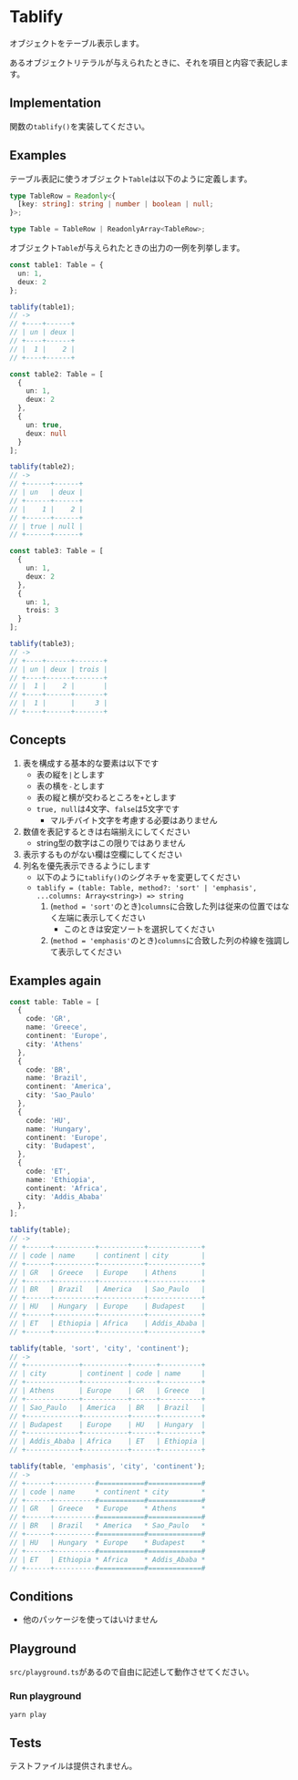 # Tablify

オブジェクトをテーブル表示します。

あるオブジェクトリテラルが与えられたときに、それを項目と内容で表記します。

## Implementation

関数の`tablify()`を実装してください。  

## Examples

テーブル表記に使うオブジェクト`Table`は以下のように定義します。

```typescript
type TableRow = Readonly<{
  [key: string]: string | number | boolean | null;
}>;

type Table = TableRow | ReadonlyArray<TableRow>;
```

オブジェクト`Table`が与えられたときの出力の一例を列挙します。

```typescript
const table1: Table = {
  un: 1,
  deux: 2
};

tablify(table1);
// ->
// +----+------+
// | un | deux |
// +----+------+
// |  1 |    2 |
// +----+------+

const table2: Table = [
  {
    un: 1,
    deux: 2
  },
  {
    un: true,
    deux: null
  }
];

tablify(table2);
// ->
// +------+------+
// | un   | deux |
// +------+------+
// |    1 |    2 |
// +------+------+
// | true | null |
// +------+------+

const table3: Table = [
  {
    un: 1,
    deux: 2
  },
  {
    un: 1,
    trois: 3
  }
];

tablify(table3);
// ->
// +----+------+-------+
// | un | deux | trois |
// +----+------+-------+
// |  1 |    2 |       |
// +----+------+-------+
// |  1 |      |     3 |
// +----+------+-------+
```

## Concepts

1. 表を構成する基本的な要素は以下です
    * 表の縦を`|`とします
    * 表の横を`-`とします
    * 表の縦と横が交わるところを`+`とします
    * `true, null`は4文字、`false`は5文字です
        *  マルチバイト文字を考慮する必要はありません
1. 数値を表記するときは右端揃えにしてください
    * string型の数字はこの限りではありません
1. 表示するものがない欄は空欄にしてください
1. 列名を優先表示できるようにします
    * 以下のように`tablify()`のシグネチャを変更してください
    * `tablify = (table: Table, method?: 'sort' | 'emphasis', ...columns: Array<string>) => string`
        1. (`method = 'sort'`のとき)`columns`に合致した列は従来の位置ではなく左端に表示してください
            * このときは安定ソートを選択してください
        1. (`method = 'emphasis'`のとき)`columns`に合致した列の枠線を強調して表示してください 

## Examples again

```typescript
const table: Table = [
  {
    code: 'GR',
    name: 'Greece',
    continent: 'Europe',
    city: 'Athens'
  },
  {
    code: 'BR',
    name: 'Brazil',
    continent: 'America',
    city: 'Sao_Paulo'
  },
  {
    code: 'HU',
    name: 'Hungary',
    continent: 'Europe',
    city: 'Budapest',
  },
  {
    code: 'ET',
    name: 'Ethiopia',
    continent: 'Africa',
    city: 'Addis_Ababa'
  },
];

tablify(table);
// ->
// +------+----------+-----------+-------------+
// | code | name     | continent | city        |
// +------+----------+-----------+-------------+
// | GR   | Greece   | Europe    | Athens      |
// +------+----------+-----------+-------------+
// | BR   | Brazil   | America   | Sao_Paulo   |
// +------+----------+-----------+-------------+
// | HU   | Hungary  | Europe    | Budapest    |
// +------+----------+-----------+-------------+
// | ET   | Ethiopia | Africa    | Addis_Ababa |
// +------+----------+-----------+-------------+

tablify(table, 'sort', 'city', 'continent');
// ->
// +-------------+-----------+------+----------+
// | city        | continent | code | name     |
// +-------------+-----------+------+----------+
// | Athens      | Europe    | GR   | Greece   |
// +-------------+-----------+------+----------+
// | Sao_Paulo   | America   | BR   | Brazil   |
// +-------------+-----------+------+----------+
// | Budapest    | Europe    | HU   | Hungary  |
// +-------------+-----------+------+----------+
// | Addis_Ababa | Africa    | ET   | Ethiopia |
// +-------------+-----------+------+----------+

tablify(table, 'emphasis', 'city', 'continent');
// ->
// +------+----------#===========#=============#
// | code | name     * continent * city        *
// +------+----------#===========#=============#
// | GR   | Greece   * Europe    * Athens      *
// +------+----------#===========#=============#
// | BR   | Brazil   * America   * Sao_Paulo   *
// +------+----------#===========#=============#
// | HU   | Hungary  * Europe    * Budapest    *
// +------+----------#===========#=============#
// | ET   | Ethiopia * Africa    * Addis_Ababa *
// +------+----------#===========#=============#
```

## Conditions

* 他のパッケージを使ってはいけません

## Playground

`src/playground.ts`があるので自由に記述して動作させてください。

### Run playground

```
yarn play
```

## Tests

テストファイルは提供されません。